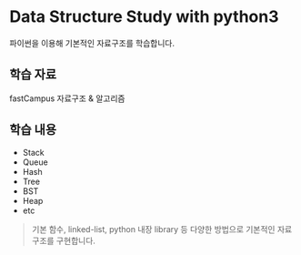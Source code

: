 # Data Structure Study with python3

파이썬을 이용해 기본적인 자료구조를 학습합니다.

## 학습 자료
fastCampus 자료구조 & 알고리즘

## 학습 내용

- Stack
- Queue
- Hash
- Tree
- BST
- Heap
- etc

> 기본 함수, linked-list, python 내장 library 등 다양한 방법으로 기본적인 자료 구조를 구현합니다. 
